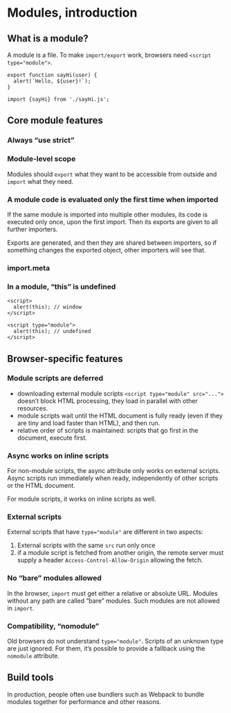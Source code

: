 # Modules, introduction

## What is a module?

A module is a file. To make `import/export` work, browsers need `<script type="module">`.

```
export function sayHi(user) {
  alert(`Hello, ${user}!`);
}
```

```
import {sayHi} from './sayHi.js';
```

## Core module features

### Always “use strict”

### Module-level scope

Modules should `export` what they want to be accessible from outside and `import` what they need.

### A module code is evaluated only the first time when imported

If the same module is imported into multiple other modules, its code is executed only once, upon the first import. Then its exports are given to all further importers.

Exports are generated, and then they are shared between importers, so if something changes the exported object, other importers will see that.

### import.meta

### In a module, “this” is undefined

```
<script>
  alert(this); // window
</script>

<script type="module">
  alert(this); // undefined
</script>
```

## Browser-specific features

### Module scripts are deferred

- downloading external module scripts `<script type="module" src="...">` doesn’t block HTML processing, they load in parallel with other resources. 
- module scripts wait until the HTML document is fully ready (even if they are tiny and load faster than HTML), and then run. 
- relative order of scripts is maintained: scripts that go first in the document, execute first.

### Async works on inline scripts

For non-module scripts, the async attribute only works on external scripts. Async scripts run immediately when ready, independently of other scripts or the HTML document.

For module scripts, it works on inline scripts as well.

### External scripts

External scripts that have `type="module"` are different in two aspects:
1. External scripts with the same `src` run only once
2. if a module script is fetched from another origin, the remote server must supply a header `Access-Control-Allow-Origin` allowing the fetch.

### No “bare” modules allowed

In the browser, `import` must get either a relative or absolute URL. Modules without any path are called “bare” modules. Such modules are not allowed in `import`.

### Compatibility, “nomodule”

Old browsers do not understand `type="module"`. Scripts of an unknown type are just ignored. For them, it’s possible to provide a fallback using the `nomodule` attribute.

## Build tools

In production, people often use bundlers such as Webpack to bundle modules together for performance and other reasons.
